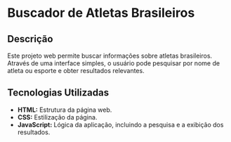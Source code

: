 # Buscador de Atletas Brasileiros 

## Descrição

Este projeto web permite buscar informações sobre atletas brasileiros. Através de uma interface simples, o usuário pode pesquisar por nome de atleta ou esporte e obter resultados relevantes.

## Tecnologias Utilizadas

* **HTML:** Estrutura da página web.
* **CSS:** Estilização da página.
* **JavaScript:** Lógica da aplicação, incluindo a pesquisa e a exibição dos resultados.
